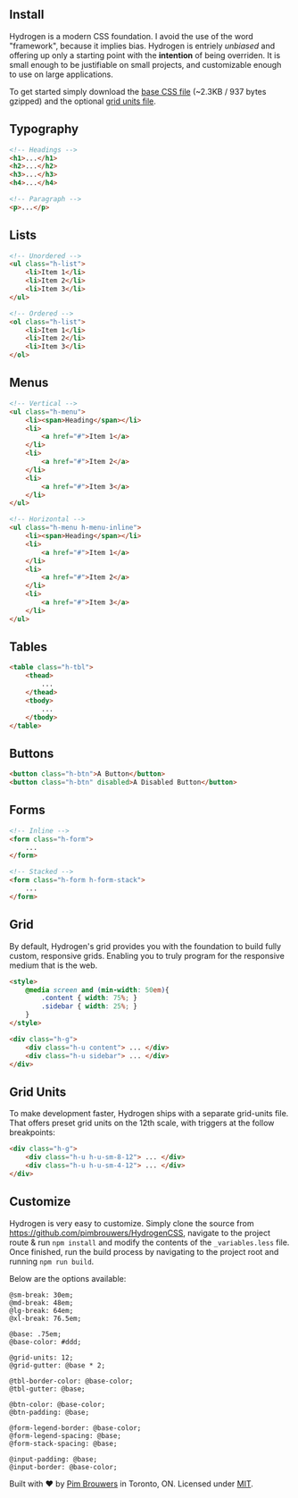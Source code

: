 ## Install

Hydrogen is a modern CSS foundation. I avoid the use of the word "framework", because it implies bias. Hydrogen is entriely _unbiased_ and offering up only a starting point with the **intention** of being overriden. It is small enough to be justifiable on small projects, and customizable enough to use on large applications.

To get started simply download the [base CSS file](https://raw.githubusercontent.com/pimbrouwers/HydrogenCSS/master/clr.min.css) (~2.3KB / 937 bytes gzipped) and the optional [grid units file](https://github.com/pimbrouwers/HydrogenCSS/blob/master/h-grid-units.min.css).


## Typography

``` html
<!-- Headings -->
<h1>...</h1>
<h2>...</h2>
<h3>...</h3>
<h4>...</h4>

<!-- Paragraph -->
<p>...</p>
```

## Lists
```html
<!-- Unordered -->
<ul class="h-list">
    <li>Item 1</li>
    <li>Item 2</li>
    <li>Item 3</li>
</ul> 

<!-- Ordered --> 
<ol class="h-list"> 
    <li>Item 1</li> 
    <li>Item 2</li>
    <li>Item 3</li>
</ol> 
```

## Menus
```html
<!-- Vertical -->
<ul class="h-menu">
    <li><span>Heading</span></li>
    <li>
        <a href="#">Item 1</a>
    </li>
    <li>
        <a href="#">Item 2</a>
    </li>
    <li>
        <a href="#">Item 3</a>
    </li>
</ul>

<!-- Horizontal -->
<ul class="h-menu h-menu-inline">
    <li><span>Heading</span></li>
    <li>
        <a href="#">Item 1</a>
    </li>
    <li>
        <a href="#">Item 2</a>
    </li>
    <li>
        <a href="#">Item 3</a>
    </li>
</ul>
```

## Tables
```html
<table class="h-tbl">
    <thead> 
        ... 
    </thead> 
    <tbody> 
        ... 
    </tbody> 
</table>
```


## Buttons
```html
<button class="h-btn">A Button</button> 
<button class="h-btn" disabled>A Disabled Button</button> 
```


## Forms
```html
<!-- Inline --> 
<form class="h-form"> 
    ... 
</form> 

<!-- Stacked --> 
<form class="h-form h-form-stack"> 
    ... 
</form>
```


## Grid

By default, Hydrogen's grid provides you with the foundation to build fully custom, responsive grids. Enabling you to truly program for the responsive medium that is the web.

```html
<style> 
    @media screen and (min-width: 50em){ 
        .content { width: 75%; } 
        .sidebar { width: 25%; } 
    } 
</style> 

<div class="h-g"> 
    <div class="h-u content"> ... </div> 
    <div class="h-u sidebar"> ... </div> 
</div>
```


## Grid Units

To make development faster, Hydrogen ships with a separate grid-units file. That offers preset grid units on the 12th scale, with triggers at the follow breakpoints:

``` html
<div class="h-g"> 
    <div class="h-u h-u-sm-8-12"> ... </div> 
    <div class="h-u h-u-sm-4-12"> ... </div> 
</div> 
```

## Customize

Hydrogen is very easy to customize. Simply clone the source from https://github.com/pimbrouwers/HydrogenCSS, navigate to the project route & run `npm install` and modify the contents of the `_variables.less` file. Once finished, run the build process by navigating to the project root and running `npm run build`. 

Below are the options available:

```less
@sm-break: 30em;
@md-break: 48em;
@lg-break: 64em;
@xl-break: 76.5em;

@base: .75em;
@base-color: #ddd;

@grid-units: 12;
@grid-gutter: @base * 2;

@tbl-border-color: @base-color;
@tbl-gutter: @base;

@btn-color: @base-color;
@btn-padding: @base;

@form-legend-border: @base-color;
@form-legend-spacing: @base;
@form-stack-spacing: @base;

@input-padding: @base;
@input-border: @base-color;
```

Built with ♥ by [Pim Brouwers](https://github.com/pimbrouwers) in Toronto, ON. Licensed under [MIT](https://github.com/pimbrouwers/HydrogenCSS/blob/master/LICENSE).

